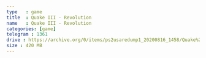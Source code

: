 ```yaml
---
type   : game
title  : Quake III - Revolution
name   : Quake III - Revolution
categories: [game]
telegram : 1361
drive : https://archive.org/0/items/ps2usaredump1_20200816_1458/Quake%20III%20-%20Revolution.7z
size : 420 MB
---
```



